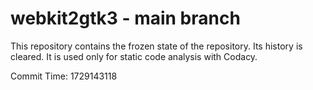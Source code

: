 # webkit2gtk3 - main branch

This repository contains the frozen state of the repository.
Its history is cleared. It is used only for static code
analysis with Codacy.

Commit Time: 1729143118